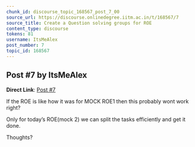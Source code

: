 ```yaml
---
chunk_id: discourse_topic_168567_post_7_00
source_url: https://discourse.onlinedegree.iitm.ac.in/t/168567/7
source_title: Create a Question solving groups for ROE
content_type: discourse
tokens: 81
username: ItsMeAlex
post_number: 7
topic_id: 168567
---
```


## Post #7 by ItsMeAlex

**Direct Link**: [Post #7](https://discourse.onlinedegree.iitm.ac.in/t/168567/7)

If the ROE is like how it was for MOCK ROE1 then this probably wont work right?

Only for today’s ROE(mock 2) we can split the tasks efficiently and get it done.

Thoughts?
